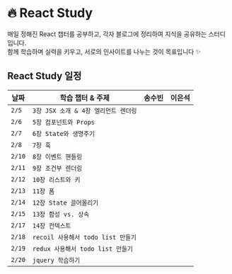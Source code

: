 # 🔥 React Study

매일 정해진 React 챕터를 공부하고, 각자 블로그에 정리하여 지식을 공유하는 스터디입니다. <br />
함께 학습하며 실력을 키우고, 서로의 인사이트를 나누는 것이 목표입니다 ✨

##  React Study 일정

| 날짜  | 학습 챕터 & 주제 | 송수빈 | 이은석 |
|-------|----------|-----|----------|
| `2/5`   | `3장 JSX 소개 & 4장 엘리먼트 렌더링`     |||
| `2/6`   | `5장 컴포넌트와 Props`        |||
| `2/7`   |  `6장 State와 생명주기`      |||
| `2/8`   | `7장 훅`      |||
| `2/10`   | `8장 이벤트 핸들링`       |||
| `2/11`  | `9장 조건부 렌더링`      |||
| `2/12`  | `10장 리스트와 키`     |||
| `2/13`  | `11장 폼`     |||
| `2/14`  | `12장 State 끌어올리기`      |||
| `2/15`  | `13장 합성 vs. 상속`     |||
| `2/17`  | `14장 컨텍스트`      |||
| `2/18`  | `recoil 사용해서 todo list 만들기`      |||
| `2/19` | `redux 사용해서 todo list 만들기` |||
| `2/20`  | `jquery 학습하기`      |||

